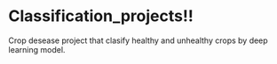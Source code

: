 # Classification_projects!!

Crop desease project that clasify healthy and unhealthy crops by deep learning model.
